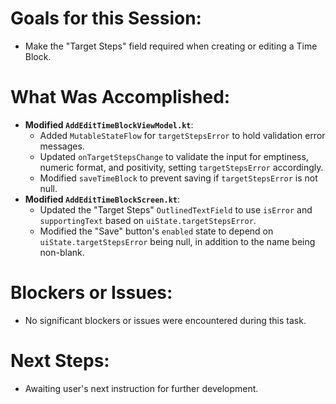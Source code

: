 # Goals for this Session:
- Make the "Target Steps" field required when creating or editing a Time Block.

# What Was Accomplished:
- **Modified `AddEditTimeBlockViewModel.kt`**:
    - Added `MutableStateFlow` for `targetStepsError` to hold validation error messages.
    - Updated `onTargetStepsChange` to validate the input for emptiness, numeric format, and positivity, setting `targetStepsError` accordingly.
    - Modified `saveTimeBlock` to prevent saving if `targetStepsError` is not null.
- **Modified `AddEditTimeBlockScreen.kt`**:
    - Updated the "Target Steps" `OutlinedTextField` to use `isError` and `supportingText` based on `uiState.targetStepsError`.
    - Modified the "Save" button's `enabled` state to depend on `uiState.targetStepsError` being null, in addition to the name being non-blank.

# Blockers or Issues:
- No significant blockers or issues were encountered during this task.

# Next Steps:
- Awaiting user's next instruction for further development.
